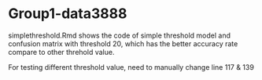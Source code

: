 # Group1-data3888






simplethreshold.Rmd shows the code of simple threshold model and confusion matrix with threshold 20, 
which has the better accuracy rate compare to other threhold value.

For testing different threshold value, need to manually change line 117 & 139
